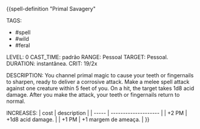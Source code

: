 {{spell-definition "Primal Savagery"

TAGS:
- #spell
- #wild
- #feral

LEVEL: 0
CAST_TIME: padrão
RANGE: Pessoal
TARGET: Pessoal.
DURATION: instantânea.
CRIT: 19/2x

DESCRIPTION:
You channel primal magic to cause your teeth or fingernails to sharpen, ready to deliver a corrosive attack. Make a melee spell attack against one creature within 5 feet of you. On a hit, the target takes 1d8 acid damage. After you make the attack, your teeth or fingernails return to normal.

INCREASES:
| cost  | description          |
| ----- | -------------------- |
| +2 PM | +1d8 acid damage.    | 
| +1 PM | +1 margem de ameaça. |
}}

